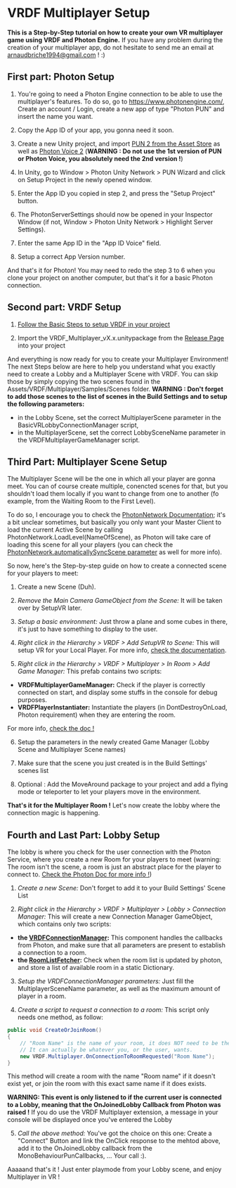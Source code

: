 # VRDF Multiplayer Setup 

**This is a Step-by-Step tutorial on how to create your own VR multiplayer game using VRDF and Photon Engine.**
If you have any problem during the creation of your multiplayer app, do not hesitate to send me an email at arnaudbriche1994@gmail.com ! :)

## First part: Photon Setup 
1. You're going to need a Photon Engine connection to be able to use the multiplayer's features. To do so, go to https://www.photonengine.com/, Create an account / Login, create a new app of type "Photon PUN" and insert the name you want.

2. Copy the App ID of your app, you gonna need it soon.

3. Create a new Unity project, and import [PUN 2 from the Asset Store](https://assetstore.unity.com/packages/tools/network/pun-2-free-119922) as well as [Photon Voice 2](https://assetstore.unity.com/packages/tools/audio/photon-voice-2-130518)  (**WARNING : Do not use the 1st version of PUN or Photon Voice, you absolutely need the 2nd version !**)

4. In Unity, go to Window > Photon Unity Network > PUN Wizard and click on Setup Project in the newly opened window.

5. Enter the App ID you copied in step 2, and press the "Setup Project" button.

6. The PhotonServerSettings should now be opened in your Inspector Window (if not, Window > Photon Unity Network > Highlight Server Settings).

7. Enter the same App ID in the "App ID Voice" field.

8. Setup a correct App Version number.


And that's it for Photon! You may need to redo the step 3 to 6 when you clone your project on another computer, but that's it for a basic Photon connection.



## Second part: VRDF Setup
1. [Follow the Basic Steps to setup VRDF in your project](https://github.com/Jamy4000/VRDF/wiki/Setup#basic-setup)

2. Import the VRDF_Multiplayer_vX.x.unitypackage from the [Release Page](https://github.com/Jamy4000/VRDF/releases) into your project


And everything is now ready for you to create your Multiplayer Environment! 
The next Steps below are here to help you understand what you exactly need to create a Lobby and a Multiplayer Scene with VRDF. You can skip those by simply copying the two scenes found in the Assets/VRDF/Multiplayer/Samples/Scenes folder.
**WARNING : Don't forget to add those scenes to the list of scenes in the Build Settings and to setup the following parameters:** 
- in the Lobby Scene, set the correct MultiplayerScene parameter in the BasicVRLobbyConnectionManager script,
- in the MultiplayerScene, set the correct LobbySceneName parameter in the VRDFMultiplayerGameManager script.



## Third Part: Multiplayer Scene Setup
The Multiplayer Scene will be the one in which all your player are gonna meet. You can of course create multiple, conencted scenes for that, but you shouldn't load them locally if you want to change from one to another (fo example, from the Waiting Room to the First Level). 

To do so, I encourage you to check the [PhotonNetwork Documentation](https://doc.photonengine.com/en-us/pun/current/demos-and-tutorials/pun-basics-tutorial/gamemanager-levels/); it's a bit unclear sometimes, but basically you only want your Master Client to load the current Active Scene by calling PhotonNetwork.LoadLevel(NameOfScene), as Photon will take care of loading this scene for all your players (you can check the [PhotonNetwork.automaticallySyncScene parameter](https://doc-api.photonengine.com/en/pun/v2/class_photon_1_1_pun_1_1_photon_network.html#a4e0cda79eb8975010a09693e07afc7a6) as well for more info). 

So now, here's the Step-by-step guide on how to create a connected scene for your players to meet:
1. Create a new Scene (Duh).

2. _Remove the Main Camera GameObject from the Scene:_ It will be taken over by SetupVR later.

3. _Setup a basic environment:_ Just throw a plane and some cubes in there, it's just to have something to display to the user.

4. _Right click in the Hierarchy > VRDF > Add SetupVR to Scene:_ This will setup VR for your Local Player. For more info, [check the documentation](https://github.com/Jamy4000/VRDF/wiki/Core-Package#setupvr-and-friends). 

5. _Right click in the Hierarchy > VRDF > Multiplayer > In Room > Add Game Manager:_ This prefab contains two scripts:
* **VRDFMultiplayerGameManager:** Check if the player is correctly connected on start, and display some stuffs in the console for debug purposes.
* **VRDFPlayerInstantiater:** Instantiate the players (in DontDestroyOnLoad, Photon requirement) when they are entering the room.

For more info, [check the doc !](https://github.com/Jamy4000/VRDF/wiki/VRDF-Multiplayer-Extension)

6. Setup the parameters in the newly created Game Manager (Lobby Scene and Multiplayer Scene names)

7. Make sure that the scene you just created is in the Build Settings' scenes list

8. Optional : Add the MoveAround package to your project and add a flying mode or teleporter to let your players move in the environment.


**That's it for the Multiplayer Room !** Let's now create the lobby where the connection magic is happening.



## Fourth and Last Part: Lobby Setup
The lobby is where you check for the user connection with the Photon Service, where you create a new Room for your players to meet (warning: The room isn't the scene, a room is just an abstract place for the player to connect to. [Check the Photon Doc for more info !](https://doc-api.photonengine.com/en/pun/v1/class_room.html))

1. _Create a new Scene:_ Don't forget to add it to your Build Settings' Scene List

2. _Right click in the Hierarchy > VRDF > Multiplayer > Lobby > Connection Manager:_ This will create a new Connection Manager GameObject, which contains only two scripts: 
* **the [VRDFConnectionManager](https://github.com/Jamy4000/VRDF/blob/develop/Assets/VRDF/Multiplayer/Scripts/Lobby/VRDFConnectionManager.cs):** This component handles the callbacks from Photon, and make sure that all parameters are present to establish a connection to a room. 
* **the [RoomListFetcher](https://github.com/Jamy4000/VRDF/blob/develop/Assets/VRDF/Multiplayer/Scripts/Lobby/RoomListFetcher.cs):** Check when the room list is updated by photon, and store a list of available room in a static Dictionary.

3. _Setup the VRDFConnectionManager parameters:_ Just fill the MultiplayerSceneName parameter, as well as the maximum amount of player in a room.

4. _Create a script to request a connection to a room:_ This script only needs one method, as follow:

```c#
public void CreateOrJoinRoom()
{
    // "Room Name" is the name of your room, it does NOT need to be the same name as your multiplayer scene. 
    // It can actually be whatever you, or the user, wants. 
    new VRDF.Multiplayer.OnConnectionToRoomRequested("Room Name");
}
```

This method will create a room with the name "Room name" if it doesn't exist yet, or join the room with this exact same name if it does exists. 

**WARNING: This event is only listened to if the current user is connected to a Lobby, meaning that the OnJoinedLobby Callback from Photon was raised !**  If you do use the VRDF Multiplayer extension, a message in your console will be displayed once you've entered the Lobby

5. _Call the above method:_ You've got the choice on this one: Create a "Connect" Button and link the OnClick response to the mehtod above, add it to the OnJoinedLobby callback from the MonoBehaviourPunCallbacks, ... Your call :).    

Aaaaand that's it ! Just enter playmode from your Lobby scene, and enjoy Multiplayer in VR !
